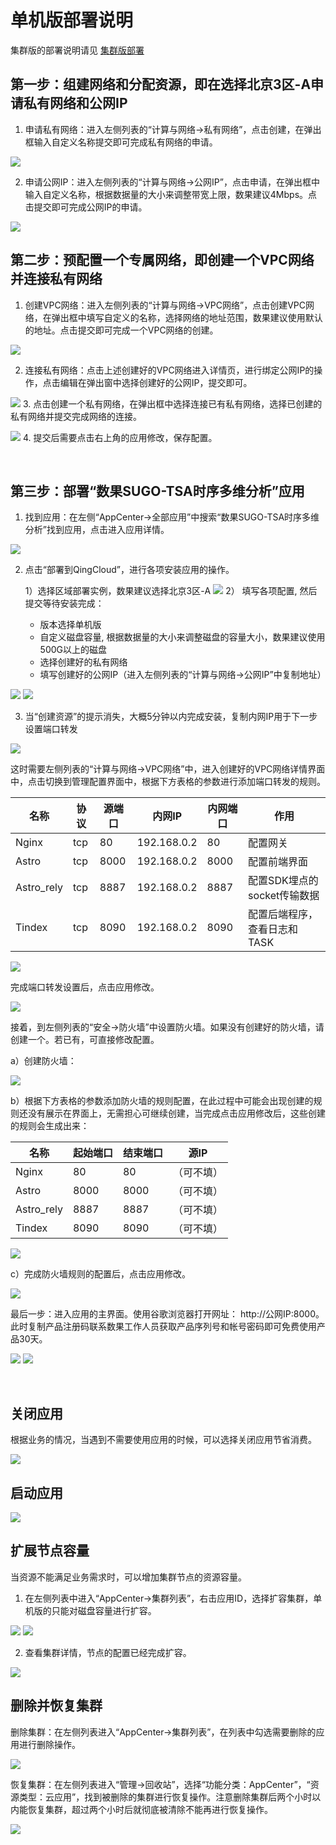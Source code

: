 # 单机版部署说明

集群版的部署说明请见 [集群版部署](cluster.md)  

## 第一步：组建网络和分配资源，即在选择北京3区-A申请私有网络和公网IP  

1. 申请私有网络：进入左侧列表的“计算与网络->私有网络”，点击创建，在弹出框输入自定义名称提交即可完成私有网络的申请。

![](/assets/qingcloud/stand-alone/sa-1.png)

2. 申请公网IP：进入左侧列表的“计算与网络->公网IP”，点击申请，在弹出框中输入自定义名称，根据数据量的大小来调整带宽上限，数果建议4Mbps。点击提交即可完成公网IP的申请。

![](/assets/qingcloud/stand-alone/sa-2.png)
 
## 第二步：预配置一个专属网络，即创建一个VPC网络并连接私有网络  

1. 创建VPC网络：进入左侧列表的“计算与网络->VPC网络”，点击创建VPC网络，在弹出框中填写自定义的名称，选择网络的地址范围，数果建议使用默认的地址。点击提交即可完成一个VPC网络的创建。

![](/assets/qingcloud/stand-alone/sa-3.png)
 
2. 连接私有网络：点击上述创建好的VPC网络进入详情页，进行绑定公网IP的操作，点击编辑在弹出窗中选择创建好的公网IP，提交即可。

 ![](/assets/qingcloud/stand-alone/sa-4-1.png)
3. 点击创建一个私有网络，在弹出框中选择连接已有私有网络，选择已创建的私有网络并提交完成网络的连接。

 ![](/assets/qingcloud/stand-alone/sa-4.png)
4. 提交后需要点击右上角的应用修改，保存配置。

 
## 第三步：部署“数果SUGO-TSA时序多维分析”应用  

1. 找到应用：在左侧“AppCenter->全部应用”中搜索“数果SUGO-TSA时序多维分析”找到应用，点击进入应用详情。

 ![](/assets/qingcloud/stand-alone/sa-5.png)

2. 点击“部署到QingCloud”，进行各项安装应用的操作。

    1）选择区域部署实例，数果建议选择北京3区-A
  ![](/assets/qingcloud/stand-alone/sa-6.png)
    2）	填写各项配置, 然后提交等待安装完成：
    * 版本选择单机版
    * 自定义磁盘容量, 根据数据量的大小来调整磁盘的容量大小，数果建议使用500G以上的磁盘
    * 选择创建好的私有网络
    * 填写创建好的公网IP（进入左侧列表的“计算与网络->公网IP”中复制地址）

  ![](/assets/qingcloud/stand-alone/sa-7.png)
   ![](/assets/qingcloud/stand-alone/sa-8.png)
    
3. 当“创建资源”的提示消失，大概5分钟以内完成安装，复制内网IP用于下一步设置端口转发

  ![](/assets/qingcloud/stand-alone/sa-9.png)

  这时需要左侧列表的“计算与网络->VPC网络”中，进入创建好的VPC网络详情界面中，点击切换到管理配置界面中，根据下方表格的参数进行添加端口转发的规则。

| 名称 | 协议 | 源端口 | 内网IP | 内网端口 | 作用 |
| ------ | ------ | ------ | ------ |------ |------ |
| Nginx | tcp | 80 | 192.168.0.2 | 80 | 配置网关
| Astro | tcp | 8000 | 192.168.0.2 | 8000 | 配置前端界面
| Astro_rely | tcp | 8887 | 192.168.0.2 | 8887 | 配置SDK埋点的socket传输数据
| Tindex | tcp | 8090 | 192.168.0.2 | 8090 | 配置后端程序，查看日志和TASK
				
 ![](/assets/qingcloud/stand-alone/sa-10.png) 


完成端口转发设置后，点击应用修改。

   ![](/assets/qingcloud/stand-alone/sa-11.png) 

接着，到左侧列表的“安全->防火墙”中设置防火墙。如果没有创建好的防火墙，请创建一个。若已有，可直接修改配置。

a）创建防火墙：

  ![](/assets/qingcloud/stand-alone/sa-12.png) 


b）根据下方表格的参数添加防火墙的规则配置，在此过程中可能会出现创建的规则还没有展示在界面上，无需担心可继续创建，当完成点击应用修改后，这些创建的规则会生成出来：

| 名称 | 起始端口 | 结束端口 | 源IP |
| ------ | ------ | ------ | ------ |
| Nginx | 80 | 80 | （可不填） |
| Astro | 8000 | 8000 | （可不填） |
| Astro_rely | 8887 | 8887 | （可不填） |
| Tindex | 8090 | 8090 | （可不填） |

  ![](/assets/qingcloud/stand-alone/sa-13.png) 
 

c）完成防火墙规则的配置后，点击应用修改。

![](/assets/qingcloud/stand-alone/sa-14.png) 

最后一步：进入应用的主界面。使用谷歌浏览器打开网址： http://公网IP:8000。此时复制产品注册码联系数果工作人员获取产品序列号和帐号密码即可免费使用产品30天。

![](/assets/qingcloud/stand-alone/sa-15.png) 
![](/assets/qingcloud/stand-alone/sa-16.png) 

 

 
## 关闭应用
根据业务的情况，当遇到不需要使用应用的时候，可以选择关闭应用节省消费。

 ![](/assets/qingcloud/stand-alone/sa-17.png) 


## 启动应用
  ![](/assets/qingcloud/stand-alone/sa-18.png) 


## 扩展节点容量
当资源不能满足业务需求时，可以增加集群节点的资源容量。

1. 在左侧列表中进入“AppCenter->集群列表”，右击应用ID，选择扩容集群，单机版的只能对磁盘容量进行扩容。

![](/assets/qingcloud/stand-alone/sa-19.png) 
![](/assets/qingcloud/stand-alone/sa-20.png) 
 

2. 查看集群详情，节点的配置已经完成扩容。

![](/assets/qingcloud/stand-alone/sa-22.png)  

## 删除并恢复集群

删除集群：在左侧列表进入“AppCenter->集群列表”，在列表中勾选需要删除的应用进行删除操作。

![](/assets/qingcloud/stand-alone/sa-23.png)  
 

恢复集群：在左侧列表进入“管理->回收站”，选择“功能分类：AppCenter”，“资源类型：云应用”，找到被删除的集群进行恢复操作。注意删除集群后两个小时以内能恢复集群，超过两个小时后就彻底被清除不能再进行恢复操作。

 ![](/assets/qingcloud/stand-alone/sa-24.png)  
